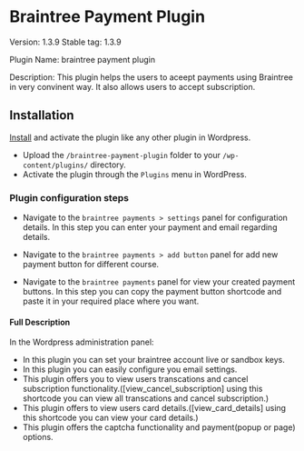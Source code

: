 # Braintree Payment Plugin

Version: 1.3.9
Stable tag: 1.3.9

Plugin Name: braintree payment plugin

Description: This plugin helps the users to aceept payments using Braintree in very convinent way. It also allows users to accept subscription.

## Installation

[Install](https://codex.wordpress.org/Managing_Plugins#Installing_Plugins) and activate the plugin like any other plugin in Wordpress.

* Upload the `/braintree-payment-plugin` folder to your `/wp-content/plugins/` directory.
* Activate the plugin through the `Plugins` menu in WordPress.


### Plugin configuration steps

* Navigate to the `braintree payments > settings` panel for configuration details. In this step you can enter your payment and email regarding details.

* Navigate to the `braintree payments > add button` panel for add new payment button for different course.

* Navigate to the `braintree payments` panel for view your created payment buttons. In this step you can copy the payment button shortcode and paste it in your required place where you want.


#### Full Description

In the Wordpress administration panel:

* In this plugin you can set your braintree account live or sandbox keys.
* In this plugin you can easily configure you email settings.
* This plugin offers you to view users transcations and cancel subscription functionality.([view_cancel_subscription] using this shortcode you can view all transcations and cancel subscription.)
* This plugin offers to view users card details.([view_card_details] using this shortcode you can view your card details.)
* This plugin offers the captcha functionality and payment(popup or page) options.
